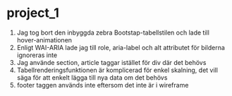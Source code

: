 # project_1

1. Jag tog bort den inbyggda zebra Bootstap-tabellstilen och lade till hover-animationen
2. Enligt WAI-ARIA lade jag till role, aria-label och alt attributet för bilderna ignoreras inte
3. Jag använde section, article taggar istället för div där det behövs
4. Tabellrenderingsfunktionen är komplicerad för enkel skalning, det vill säga för att enkelt lägga till nya data om det behövs
5. footer taggen används inte eftersom det inte är i wireframe
